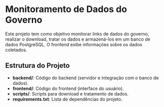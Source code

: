 # Monitoramento de Dados do Governo

Este projeto tem como objetivo monitorar links de dados do governo, realizar o download, tratar os dados e armazená-los em um banco de dados PostgreSQL. O frontend exibe informações sobre os dados coletados.

## Estrutura do Projeto

- **backend/**: Código do backend (servidor e integração com o banco de dados).
- **frontend/**: Código do frontend (interface do usuário).
- **scripts/**: Scripts para download e tratamento de dados.
- **requirements.txt**: Lista de dependências do projeto.
